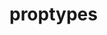 <!--
 * @Author: SilvesterChiao
 * @Date: 2020-05-29 11:25:23
 * @LastEditors: SilvesterChiao
 * @LastEditTime: 2020-12-16 16:24:58
-->

# proptypes
